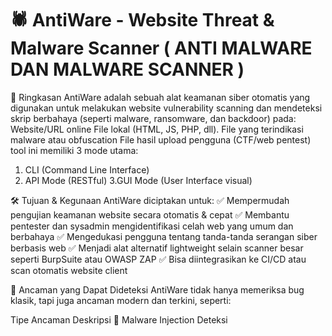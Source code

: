 # 🕷️ AntiWare - Website Threat & Malware Scanner ( ANTI MALWARE DAN MALWARE SCANNER )
📌 Ringkasan
AntiWare adalah sebuah alat keamanan siber otomatis yang digunakan untuk melakukan website vulnerability scanning dan mendeteksi skrip berbahaya (seperti malware, ransomware, dan backdoor) pada:
Website/URL online File lokal (HTML, JS, PHP, dll). File yang terindikasi malware atau obfuscation File hasil upload pengguna (CTF/web pentest) tool ini memiliki 3 mode utama:
1. CLI (Command Line Interface)
2. API Mode (RESTful)
3.GUI Mode (User Interface visual)

🛠️ Tujuan & Kegunaan
AntiWare diciptakan untuk:
✅ Mempermudah pengujian keamanan website secara otomatis & cepat
✅ Membantu pentester dan sysadmin mengidentifikasi celah web yang umum dan berbahaya
✅ Mengedukasi pengguna tentang tanda-tanda serangan siber berbasis web
✅ Menjadi alat alternatif lightweight selain scanner besar seperti BurpSuite atau OWASP ZAP
✅ Bisa diintegrasikan ke CI/CD atau scan otomatis website client

🔎 Ancaman yang Dapat Dideteksi
AntiWare tidak hanya memeriksa bug klasik, tapi juga ancaman modern dan terkini, seperti:

Tipe Ancaman	Deskripsi
🛑 Malware Injection	Deteksi <script> asing dari domain mencurigakan
🔐 Ransomware Behavior	Mendeteksi file encrypt.php atau pola enkripsi massal
🐚 Backdoor Upload	Waspadai file shell.php, cmd.php, r57.php yang sering dipakai attacker
⛏️ Cryptojacking	Deteksi mining script seperti coinhive, mining.js
🧊 iFrame Phishing	iFrame dari domain luar yang menyematkan konten tidak aman
🚨 0-Day Pattern Match	Pola eval(base64_decode...), unauthorized_access, debug, dll

⚙️ Cara Kerja Teknologi
Input URL atau File Scan halaman HTML/JS target Ekstrak seluruh isi konten Pattern Matching (Regex), Mencocokkan konten terhadap daftar threat signatures (regex) Hasil ScanJika cocok: data disimpan → log → dashboard → laporan JSON/TXT. VirusTotal Integration Mengecek URL terhadap database global VirusTotal (opsional) Laporan & Upload Laporan disimpan lokal (antiware_reports/) dan bisa dikirim ke dashboard eksternal.

🧠 Keunggulan AntiWare
Fitur	Keterangan
✅ CLI/GUI/API Mode	Bisa digunakan dari terminal, REST API, atau antarmuka grafis
🚀 Fast Lightweight	Lebih cepat dari tools besar karena tidak membuat DOM atau overhead berat
🌐 Integrasi VirusTotal	Cek reputasi domain atau URL target secara real-time
📄 Output JSON + TXT	Bisa diintegrasikan dengan script lain atau CI/CD
🔐 Konfigurasi Mudah	API Key, token, dan endpoint dapat diatur langsung lewat CLI
🎨 Logo & Branding	Menampilkan logo visual di CLI (segi enam + laba-laba)
**AntiWare** adalah alat keamanan siber open-source untuk mendeteksi ancaman berbasis web secara otomatis, termasuk:
- malware injection,
- ransomware script,
- backdoor shell,
- cryptojacking,
- serta pola eksploitasi 0-day.

AntiWare dapat dijalankan dalam mode CLI (Command Line) dan GUI, serta dapat diinstal sebagai aplikasi `.deb` seperti tools resmi di Kali Linux.

Scan result for https://vulnerable-site.com:
Time: 2025-07-14T12:00:00Z

- Malware Injection (CVE: CVE-2023-28546)
  Description: Indikasi injeksi script malware obfuscated.
  Solution: Hapus script, update CMS, dan audit server.

- Cryptojacking Script (CVE: CVE-2018-1000402)
  Description: Script mining crypto ilegal ditemukan.
  Solution: Blokir domain mining, hapus script, dan update patch.

  AntiWare dilengkapi **antarmuka CLI dan GUI**, mendukung integrasi **VirusTotal**, serta kompatibel dijalankan di sistem operasi Linux (termasuk Kali Linux).

---

## 🎯 Fitur Utama

- 🔍 Scan otomatis terhadap URL dan file lokal
- 📄 Output dalam format teks & JSON
- 🌐 Dukungan API Server & GUI
- 🛡️ Integrasi VirusTotal (API Key opsional)
- ☁️ Upload hasil ke dashboard eksternal (jika disetel)
- 🎨 Tampilan logo saat tools dijalankan
- 🖥️ File `.desktop` untuk launcher GUI
- 📦 Installer `.deb` (opsional)

---

## 🧰 Kebutuhan Sistem

- Python 3.6+
- Modul: `requests`, `flask`, `bs4`, `PIL`, `dotenv`
```bash
pip install -r requirements.txt --break-system-pakages ( jika pip anda bermasalah di GNU kali linux atau ubuntu. )
pip install requests beautifulsoup4 python-dotenv flask python-telegram-bot Pillow

#sistematika instalasi github debian
git clone https://github.com/Mr-C0k1/antiware.git
cd antiware
chmod +x install_antiware.sh
./install_antiware.sh >> or bash command
pip install -r requirements.txt --break-system-pakages ( jika pip anda bermasalah di GNU kali linux atau ubuntu. )
antiware https://targetwebsite.com >>> running command
khusus detector ransomware akira ( python3 antiware.py --monitor ) 

#FILE SCAN MODE
antiware -f suspicious_file.html
antiware -l list_url.txt

#API Mode
antiware --api
Endpoint aktif di: http://localhost:5000/api/scan

#Gunakan header:
(pgsql)
Authorization: Bearer <token>
Content-Type: application/json

#GUI Interface (Opsional)
Jika ingin menggunakan GUI:
python3 antiware_gui.py

# GUI Mode
python3 /opt/antiware/antiware_gui.py

#contoh output
{
  "url": "http://example.com",
  "scan_time": "2025-07-14T12:20:00Z",
  "vulnerabilities": [
    {
      "type": "Backdoor Upload",
      "cve": "CVE-2023-23924",
      "description": "File backdoor populer ditemukan di path web.",
      "solution": "Hapus file, audit akses file, dan pasang Web Application Firewall."
    }
  ]
}



🛡️ Deteksi Ransomware Akira
Modul Anti-Akira dalam aware.py mendeteksi secara aktif pola dan aktivitas khas dari ransomware Akira, yang dikenal sebagai ancaman siber global sejak 2023.

🔍 Deteksi berbasis:
File ransom note seperti akira_readme.txt

Ekstensi file terenkripsi: .akira

Script enkripsi: akira_enc.php

PowerShell Command: Set-MpPreference -DisableRealtimeMonitoring (digunakan untuk mematikan antivirus sebelum enkripsi)

🧬 Signature Hash (MD5):
Menggunakan hash signature pada file statik untuk mengenali varian malware yang dikenal.

🔁 Real-time Monitoring:
Mode pemantauan direktori (--monitor) memungkinkan deteksi ransomware saat file dibuat, dimodifikasi, atau diupload secara mencurigakan.

✅ Tujuan:
Mendeteksi serangan sebelum ransomware melakukan enkripsi massal

Memberikan laporan langsung ke dashboard atau terminal

Meningkatkan kewaspadaan server web terhadap serangan kriptografi ilegal







  
